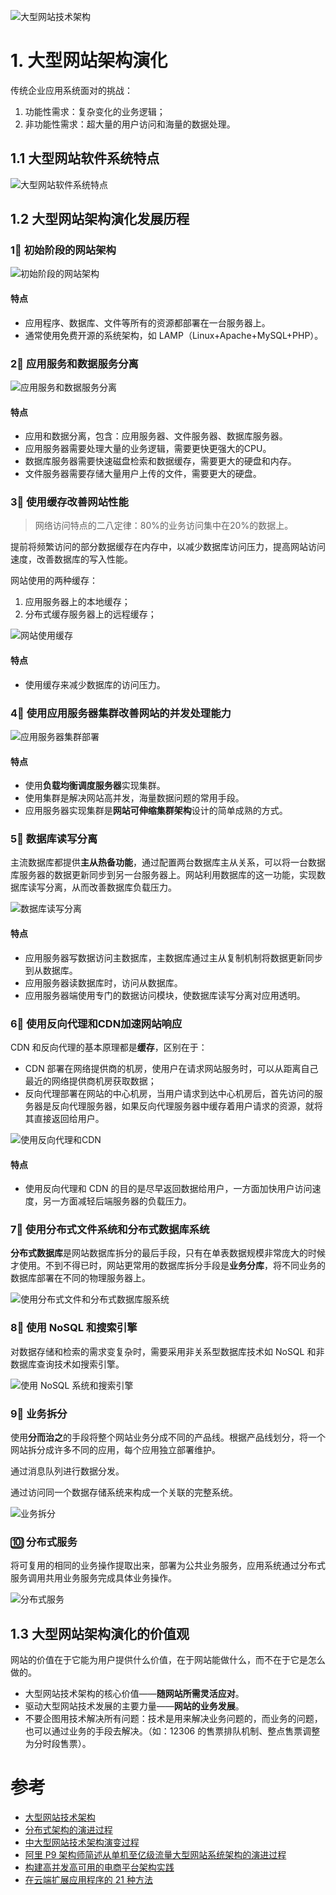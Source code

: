 ![大型网站技术架构](http://upload-images.jianshu.io/upload_images/2648731-10175df40dad16fa.jpg?imageMogr2/auto-orient/strip%7CimageView2/2/w/1240)

# 1. 大型网站架构演化

传统企业应用系统面对的挑战：
1. 功能性需求：复杂变化的业务逻辑；
2. 非功能性需求：超大量的用户访问和海量的数据处理。

## 1.1 大型网站软件系统特点

![大型网站软件系统特点](http://upload-images.jianshu.io/upload_images/2648731-65260332ca475120.jpg?imageMogr2/auto-orient/strip%7CimageView2/2/w/1240)

## 1.2 大型网站架构演化发展历程
### 1⃣️ 初始阶段的网站架构

![初始阶段的网站架构](http://upload-images.jianshu.io/upload_images/2648731-b0289612a9bcbc89.jpg?imageMogr2/auto-orient/strip%7CimageView2/2/w/1240)

#### 特点
* 应用程序、数据库、文件等所有的资源都部署在一台服务器上。
* 通常使用免费开源的系统架构，如 LAMP（Linux+Apache+MySQL+PHP）。

### 2⃣️ 应用服务和数据服务分离

![应用服务和数据服务分离](http://upload-images.jianshu.io/upload_images/2648731-6ef897d60754471c.jpg?imageMogr2/auto-orient/strip%7CimageView2/2/w/1240)

#### 特点
* 应用和数据分离，包含：应用服务器、文件服务器、数据库服务器。
* 应用服务器需要处理大量的业务逻辑，需要更快更强大的CPU。
* 数据库服务器需要快速磁盘检索和数据缓存，需要更大的硬盘和内存。
* 文件服务器需要存储大量用户上传的文件，需要更大的硬盘。

### 3⃣️ 使用缓存改善网站性能

> 网络访问特点的二八定律：80%的业务访问集中在20%的数据上。

提前将频繁访问的部分数据缓存在内存中，以减少数据库访问压力，提高网站访问速度，改善数据库的写入性能。

网站使用的两种缓存：
1. 应用服务器上的本地缓存；
2. 分布式缓存服务器上的远程缓存；

![网站使用缓存](http://upload-images.jianshu.io/upload_images/2648731-db5df633d1eef0b4.jpg?imageMogr2/auto-orient/strip%7CimageView2/2/w/1240)

#### 特点
* 使用缓存来减少数据库的访问压力。

### 4⃣️ 使用应用服务器集群改善网站的并发处理能力

![应用服务器集群部署](http://upload-images.jianshu.io/upload_images/2648731-cd8f09433340671a.jpg?imageMogr2/auto-orient/strip%7CimageView2/2/w/1240)

#### 特点
* 使用**负载均衡调度服务器**实现集群。
* 使用集群是解决网站高并发，海量数据问题的常用手段。
* 应用服务器实现集群是**网站可伸缩集群架构**设计的简单成熟的方式。

### 5⃣️ 数据库读写分离

主流数据库都提供**主从热备功能**，通过配置两台数据库主从关系，可以将一台数据库服务器的数据更新同步到另一台服务器上。网站利用数据库的这一功能，实现数据库读写分离，从而改善数据库负载压力。

![数据库读写分离](http://upload-images.jianshu.io/upload_images/2648731-54cda414e24212ec.jpg?imageMogr2/auto-orient/strip%7CimageView2/2/w/1240)

#### 特点
* 应用服务器写数据访问主数据库，主数据库通过主从复制机制将数据更新同步到从数据库。
* 应用服务器读数据库时，访问从数据库。
* 应用服务器端使用专门的数据访问模块，使数据库读写分离对应用透明。



### 6⃣️ 使用反向代理和CDN加速网站响应

CDN 和反向代理的基本原理都是**缓存**，区别在于：

* CDN 部署在网络提供商的机房，使用户在请求网站服务时，可以从距离自己最近的网络提供商机房获取数据；
* 反向代理部署在网站的中心机房，当用户请求到达中心机房后，首先访问的服务器是反向代理服务器，如果反向代理服务器中缓存着用户请求的资源，就将其直接返回给用户。

![使用反向代理和CDN](http://upload-images.jianshu.io/upload_images/2648731-6805c2a749cb3ccc.jpg?imageMogr2/auto-orient/strip%7CimageView2/2/w/1240)

#### 特点
* 使用反向代理和 CDN 的目的是尽早返回数据给用户，一方面加快用户访问速度，另一方面减轻后端服务器的负载压力。



### 7⃣️ 使用分布式文件系统和分布式数据库系统

**分布式数据库**是网站数据库拆分的最后手段，只有在单表数据规模非常庞大的时候才使用。不到不得已时，网站更常用的数据库拆分手段是**业务分库**，将不同业务的数据库部署在不同的物理服务器上。

![使用分布式文件和分布式数据库服系统](http://upload-images.jianshu.io/upload_images/2648731-8ba1f7b3f4ba3be2.jpg?imageMogr2/auto-orient/strip%7CimageView2/2/w/1240)

### 8⃣️ 使用 NoSQL 和搜索引擎

对数据存储和检索的需求变复杂时，需要采用非关系型数据库技术如 NoSQL 和非数据库查询技术如搜索引擎。

![使用 NoSQL 系统和搜索引擎](http://upload-images.jianshu.io/upload_images/2648731-8cd39155442bf10b.jpg?imageMogr2/auto-orient/strip%7CimageView2/2/w/1240)

### 9⃣️ 业务拆分

使用**分而治之**的手段将整个网站业务分成不同的产品线。根据产品线划分，将一个网站拆分成许多不同的应用，每个应用独立部署维护。

通过消息队列进行数据分发。

通过访问同一个数据存储系统来构成一个关联的完整系统。

![业务拆分](http://upload-images.jianshu.io/upload_images/2648731-d795bd331a4d1502.jpg?imageMogr2/auto-orient/strip%7CimageView2/2/w/1240)



### 🔟 分布式服务

将可复用的相同的业务操作提取出来，部署为公共业务服务，应用系统通过分布式服务调用共用业务服务完成具体业务操作。

![分布式服务](http://upload-images.jianshu.io/upload_images/2648731-cbfe55f0f7367e6b.jpg?imageMogr2/auto-orient/strip%7CimageView2/2/w/1240)

## 1.3 大型网站架构演化的价值观

网站的价值在于它能为用户提供什么价值，在于网站能做什么，而不在于它是怎么做的。

* 大型网站技术架构的核心价值——**随网站所需灵活应对**。
* 驱动大型网站技术发展的主要力量——**网站的业务发展**。
* 不要企图用技术解决所有问题：技术是用来解决业务问题的，而业务的问题，也可以通过业务的手段去解决。（如：12306 的售票排队机制、整点售票调整为分时段售票）。

# 参考

* [大型网站技术架构](https://www.amazon.cn/dp/B00F3Z26G8/ref=sr_1_1?ie=UTF8&qid=1548062436&sr=8-1&keywords=%E5%A4%A7%E5%9E%8B%E7%BD%91%E7%AB%99%E6%8A%80%E6%9C%AF%E6%9E%B6%E6%9E%84)
* [分布式架构的演进过程](http://www.cnblogs.com/zj-blog/p/9082291.html)
* [中大型网站技术架构演变过程](https://juejin.im/post/5aeea414f265da0ba266e242)
* [阿里 P9 架构师简述从单机至亿级流量大型网站系统架构的演进过程](https://www.jianshu.com/p/69756ec306ab)
* [构建高并发高可用的电商平台架构实践](https://blog.csdn.net/yangbutao/article/details/12242441)
* [在云端扩展应用程序的 21 种方法](https://www.infoq.cn/article/sUweQ3LL-8xuUkCkRbmp)

